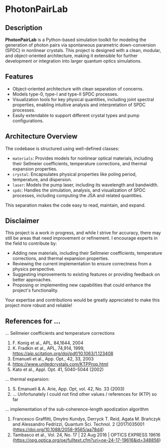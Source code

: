# PhotonPairLab
## Description
**PhotonPairLab** is a Python-based simulation toolkit for modeling the generation of photon pairs via spontaneous parametric down-conversion (SPDC) in nonlinear crystals. This project is designed with a clean, modular, and object-oriented architecture, making it extensible for further development or integration into larger quantum optics simulations.

## Features

* Object-oriented architecture with clean separation of concerns.
* Models type-0, type-I and type-II SPDC processes.
* Visualization tools for key physical quantities, including joint spectral properties, enabling intuitive analysis and interpretation of SPDC processes.
* Easily extendable to support different crystal types and pump configurations.

## Architecture Overview

The codebase is structured using well-defined classes:

* `materials`: Provides models for nonlinear optical materials, including their Sellmeier coefficients, temperature corrections, and thermal expansion properties.
* `crystal`: Encapsulates physical properties like poling period, temperature, and dispersion. 
* `laser`: Models the pump laser, including its wavelength and bandwidth.
* `spdc`: Handles the simulation, analysis, and visualization of SPDC processes, including computing the JSA and related quantities.

This separation makes the code easy to read, maintain, and expand.

## Disclaimer
This project is a work in progress, and while I strive for accuracy, there may still be areas that need improvement or refinement. I encourage experts in the field to contribute by:

* Adding new materials, including their Sellmeier coefficients, temperature corrections, and thermal expansion properties.
* Reviewing the current implementation to ensure correctness from a physics perspective.
* Suggesting improvements to existing features or providing feedback on better approaches.
* Proposing or implementing new capabilities that could enhance the project's functionality.

Your expertise and contributions would be greatly appreciated to make this project more robust and reliable!

## References for ...
... Sellmeier coefficients and temperature corrections
1. F. Konig et al., APL, 84,1644, 2004
2. K. Fradkin et al., APL, 74,914, 1999, https://aip.scitation.org/doi/pdf/10.1063/1.123408
3. Emanueli et al., App. Opt., 42, 33, 2003
4. https://www.unitedcrystals.com/KTPProp.html
5. Kato et al., Appl. Opt. 41, 5040-5044 (2002) 

... thermal expansion:
1. S. Emanueli & A. Arie, App. Opt, vol. 42, No. 33 (2003)
2. ... Unfortunately I could not find other values / references for (KTP) so far

... implementation of the sub-coherence-length apodization algorithm
1. Francesco Graffitti, Dmytro Kundys, Derryck T. Reid, Agata M. Brańczyk and Alessandro Fedrizzi, Quantum Sci. Technol. 2 (2017)035001 (https://doi.org/10.1088/2058-9565/aa78d4)
2. Tambasco et al., Vol. 24, No. 17 | 22 Aug 2016 | OPTICS EXPRESS 19616 (https://opg.optica.org/oe/fulltext.cfm?uri=oe-24-17-19616&id=348856)

